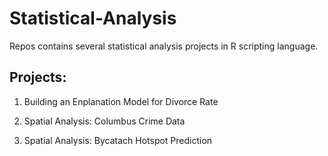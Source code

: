 # Statistical-Analysis
Repos contains several statistical analysis projects in R scripting language.

## Projects:
1. Building an Enplanation Model for Divorce Rate

2. Spatial Analysis: Columbus Crime Data

3. Spatial Analysis: Bycatach Hotspot Prediction
